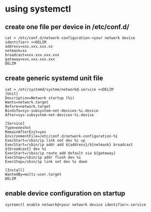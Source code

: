 # using systemctl

## create one file per device in /etc/conf.d/

```
cat > /etc/conf.d/network-configuration-<your network device identifier> <<DELIM
address=xxx.xxx.xxx.xx
netmask=xx
broadcast=xxx.xxx.xxx.xxx
gateway=xxx.xxx.xxx.xxx
DELIM
```

## create generic systemd unit file

```
cat > /etc/systemd/system/network@.service <<DELIM
[Unit]
Description=Network startup (%i)
Wants=network.target
Before=network.target
BindsTo=sys-subsystem-net-devices-%i.device
After=sys-subsystem-net-devices-%i.device

[Service]
Type=oneshot
RemainAfterExit=yes
EnvironmentFile=/etc/conf.d/network-configuration-%i
ExecStart=/sbin/ip link set dev %i up
ExecStart=/sbin/ip addr add ${address}/${netmask} broadcast ${broadcast} dev %i
ExecStart=/sbin/ip route add default via ${gateway}
ExecStop=/sbin/ip addr flush dev %i
ExecStop=/sbin/ip link set dev %i down

[Install]
WantedBy=multi-user.target
DELIM
```

## enable device configuration on startup

```
systemctl enable network@<your network device identifier>.service
```
